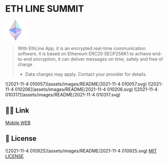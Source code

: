 

# ETH LINE SUMMIT



<img src="assets/images/README/favicon-32x32.png" alt="favicon-32x32" style="zoom:200%;" />



> With EthLine App, it is an encrypted real-time communication software, it is based on Ethereum ERC20 SECP256K1 to achieve end-to-end encryption, it can deliver messages on time, safely and free of charge 
> * Data charges may apply. Contact your provider for details.
>




![2021-11-4 010057](assets/images/README/2021-11-4 010057.svg)  ![2021-11-4 010206](assets/images/README/2021-11-4 010206.svg)  ![2021-11-4 010317](assets/images/README/2021-11-4 010317.svg)





## 🏳️‍🌈 Link

[Mobile WEB](https://app.ethline.top/)







## 🎉 License

![2021-11-4 010925](assets/images/README/2021-11-4 010925.svg)  [MIT LICENSE](./LICENSE)

